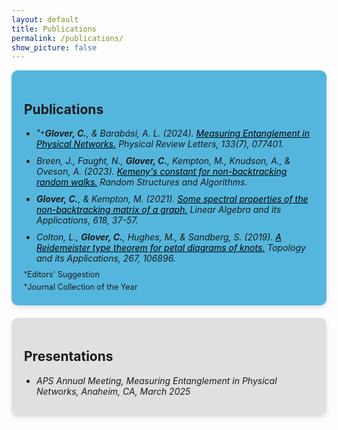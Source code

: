 ```yaml
---
layout: default
title: Publications
permalink: /publications/
show_picture: false
---
```


<div style="background-color:rgb(85, 182, 221); padding: 20px; border-radius: 10px; box-shadow: 0 4px 6px rgba(0, 0, 0, 0.1);">
<h2> Publications </h2>
<ul style="list-style-type: disc; padding-left: 20px; margin: 0;">
    <li style="margin-bottom: 10px; vertical-align: middle;">
      <i><sup style="vertical-align: top;">*</sup><sup style="vertical-align: top;">+</sup><b>Glover, C.</b>, & Barabási, A. L. (2024). <a href="https://journals.aps.org/prl/abstract/10.1103/PhysRevLett.133.077401" target="_blank" style="color: black">Measuring Entanglement in Physical Networks.</a> Physical Review Letters, 133(7), 077401.</i>
    </li>
    <li style="margin-bottom: 10px; vertical-align: middle;">
      <i>Breen, J., Faught, N., <b>Glover, C.</b>, Kempton, M., Knudson, A., & Oveson, A. (2023). <a href="https://onlinelibrary.wiley.com/doi/abs/10.1002/rsa.21144" target="_blank" style="color: black">Kemeny's constant for non-backtracking random walks.</a> Random Structures and Algorithms.</i>
    </li>
    <li style="margin-bottom: 10px; vertical-align: middle;">
      <i><b>Glover, C.</b>, & Kempton, M. (2021). <a href="https://www.sciencedirect.com/science/article/pii/S0024379521000410" target="_blank" style="color: black">Some spectral properties of the non-backtracking matrix of a graph.</a> Linear Algebra and its Applications, 618, 37-57.</i>
    </li>
    <li style="margin-bottom: 10px; vertical-align: middle;">
      <i>Colton, L., <b>Glover, C.</b>, Hughes, M., & Sandberg, S. (2019). <a href="https://www.sciencedirect.com/science/article/pii/S0166864119303074" target="_blank" style="color: black">A Reidemeister type theorem for petal diagrams of knots.</a> Topology and its Applications, 267, 106896.</i>
    </li>
  </ul>
<p style="margin: 5px 0; font-size: .9em;">
<sup style="vertical-align: top;">*</sup>Editors' Suggestion
</p>
<p style="margin: 2px 0; font-size: .9em;">
<sup style="vertical-align: top;">*</sup>Journal Collection of the Year
</p>
</div>

<div style="background-color: #e0e0e0; padding: 20px; border-radius: 10px; box-shadow: 0 4px 6px rgba(0, 0, 0, 0.1);margin-top: 20px;">
<h2> Presentations </h2>
<ul style="list-style-type: disc; padding-left: 20px; margin: 0;">
    <li style="margin-bottom: 10px; vertical-align: middle;">
      <i>APS Annual Meeting, Measuring Entanglement in Physical Networks, Anaheim, CA, March 2025</i>
    </li>
</ul>
</div>